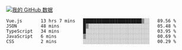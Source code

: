 [![我的 GitHub 数据](https://github-readme-stats.vercel.app/api?username=unbrain&?theme=dark)]()

<!--START_SECTION:waka-->
```text
Vue.js       13 hrs 7 mins   ██████████████████████▒░░   89.56 % 
JSON         48 mins         █▒░░░░░░░░░░░░░░░░░░░░░░░   05.48 % 
TypeScript   34 mins         █░░░░░░░░░░░░░░░░░░░░░░░░   03.95 % 
JavaScript   6 mins          ▒░░░░░░░░░░░░░░░░░░░░░░░░   00.69 % 
CSS          2 mins          ░░░░░░░░░░░░░░░░░░░░░░░░░   00.29 % 
```
<!--END_SECTION:waka-->
